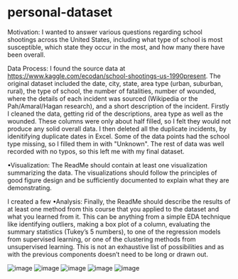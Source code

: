 # personal-dataset
Motivation:
I wanted to answer various questions regarding school shootings across the United States, including what type of school is most susceptible, which state they occur in the most, and how many there have been overall. 

Data Process: 
I found the source data at https://www.kaggle.com/ecodan/school-shootings-us-1990present. The original dataset included the date, city, state, area type (urban, suburban, rural), the type of school, the number of fatalities, number of wounded, where the details of each incident was sourced (Wikipedia or the Pah/Amaral/Hagan research), and a short description of the incident. Firstly I cleaned the data, getting rid of the descriptions, area type as well as the wounded. These columns were only about half filled, so I felt they would not produce any solid overall data. I then deleted all the duplicate incidents, by idenitifying duplicate dates in Excel. Some of the data points had the school type missing, so I filled them in with "Unknown". The rest of data was well recorded with no typos, so this left me with my final dataset. 

•Visualization: The ReadMe should contain at least one visualization summarizing the data. The
visualizations should follow the principles of good figure design and be sufficiently documented to
explain what they are demonstrating.

I created a few 
•Analysis: Finally, the ReadMe should describe the results of at least one method from this course
that you applied to the dataset and what you learned from it. This can be anything from a simple EDA
technique like identifying outliers, making a box plot of a column, evaluating the summary statistics
(Tukey’s 5 numbers), to one of the regression models from supervised learning, or one of the clustering
methods from unsupervised learning. This is not an exhaustive list of possibilities and as with the
previous components doesn’t need to be long or drawn out.






![image](https://user-images.githubusercontent.com/91508008/144691483-0eae6159-760a-417b-bcfd-e3f123bcc4fd.png)
![image](https://user-images.githubusercontent.com/91508008/144728614-216f4de9-c273-4938-a651-b06510dc5dda.png)
![image](https://user-images.githubusercontent.com/91508008/144691560-c786fb4f-5bbd-428b-bf4f-82229dc34a1c.png)
![image](https://user-images.githubusercontent.com/91508008/144729091-ac62fdbf-e9f1-4db0-92f4-9ed0f2e95a46.png)
![image](https://user-images.githubusercontent.com/91508008/144729125-3dc6006c-a28b-4c59-b23f-f5d1e911de5d.png)


